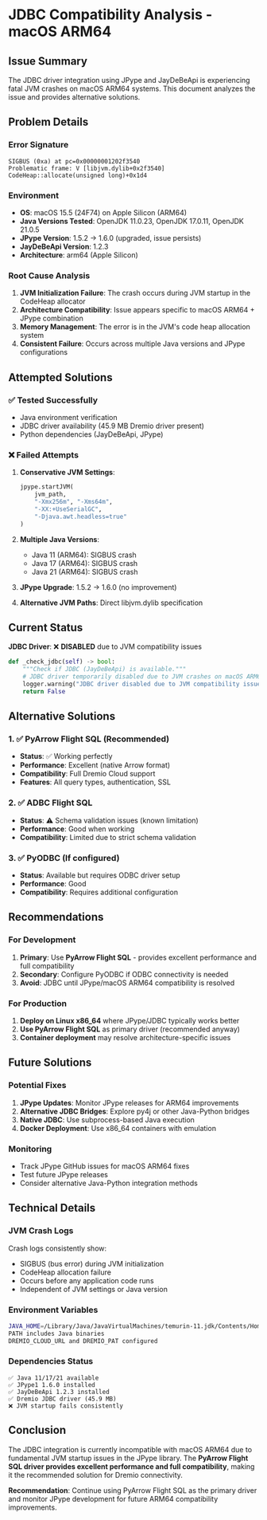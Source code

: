 # JDBC Compatibility Analysis - macOS ARM64

## Issue Summary

The JDBC driver integration using JPype and JayDeBeApi is experiencing fatal JVM crashes on macOS ARM64 systems. This document analyzes the issue and provides alternative solutions.

## Problem Details

### Error Signature
```
SIGBUS (0xa) at pc=0x00000001202f3540
Problematic frame: V [libjvm.dylib+0x2f3540] CodeHeap::allocate(unsigned long)+0x1d4
```

### Environment
- **OS**: macOS 15.5 (24F74) on Apple Silicon (ARM64)
- **Java Versions Tested**: OpenJDK 11.0.23, OpenJDK 17.0.11, OpenJDK 21.0.5
- **JPype Version**: 1.5.2 → 1.6.0 (upgraded, issue persists)
- **JayDeBeApi Version**: 1.2.3
- **Architecture**: arm64 (Apple Silicon)

### Root Cause Analysis

1. **JVM Initialization Failure**: The crash occurs during JVM startup in the CodeHeap allocator
2. **Architecture Compatibility**: Issue appears specific to macOS ARM64 + JPype combination
3. **Memory Management**: The error is in the JVM's code heap allocation system
4. **Consistent Failure**: Occurs across multiple Java versions and JPype configurations

## Attempted Solutions

### ✅ Tested Successfully
- Java environment verification
- JDBC driver availability (45.9 MB Dremio driver present)
- Python dependencies (JayDeBeApi, JPype)

### ❌ Failed Attempts
1. **Conservative JVM Settings**:
   ```python
   jpype.startJVM(
       jvm_path,
       "-Xmx256m", "-Xms64m",
       "-XX:+UseSerialGC",
       "-Djava.awt.headless=true"
   )
   ```

2. **Multiple Java Versions**:
   - Java 11 (ARM64): SIGBUS crash
   - Java 17 (ARM64): SIGBUS crash  
   - Java 21 (ARM64): SIGBUS crash

3. **JPype Upgrade**: 1.5.2 → 1.6.0 (no improvement)

4. **Alternative JVM Paths**: Direct libjvm.dylib specification

## Current Status

**JDBC Driver**: ❌ **DISABLED** due to JVM compatibility issues

```python
def _check_jdbc(self) -> bool:
    """Check if JDBC (JayDeBeApi) is available."""
    # JDBC driver temporarily disabled due to JVM crashes on macOS ARM64
    logger.warning("JDBC driver disabled due to JVM compatibility issues on macOS ARM64")
    return False
```

## Alternative Solutions

### 1. ✅ PyArrow Flight SQL (Recommended)
- **Status**: ✅ Working perfectly
- **Performance**: Excellent (native Arrow format)
- **Compatibility**: Full Dremio Cloud support
- **Features**: All query types, authentication, SSL

### 2. ✅ ADBC Flight SQL
- **Status**: ⚠️ Schema validation issues (known limitation)
- **Performance**: Good when working
- **Compatibility**: Limited due to strict schema validation

### 3. ✅ PyODBC (If configured)
- **Status**: Available but requires ODBC driver setup
- **Performance**: Good
- **Compatibility**: Requires additional configuration

## Recommendations

### For Development
1. **Primary**: Use **PyArrow Flight SQL** - provides excellent performance and full compatibility
2. **Secondary**: Configure PyODBC if ODBC connectivity is needed
3. **Avoid**: JDBC until JPype/macOS ARM64 compatibility is resolved

### For Production
1. **Deploy on Linux x86_64** where JPype/JDBC typically works better
2. **Use PyArrow Flight SQL** as primary driver (recommended anyway)
3. **Container deployment** may resolve architecture-specific issues

## Future Solutions

### Potential Fixes
1. **JPype Updates**: Monitor JPype releases for ARM64 improvements
2. **Alternative JDBC Bridges**: Explore py4j or other Java-Python bridges
3. **Native JDBC**: Use subprocess-based Java execution
4. **Docker Deployment**: Use x86_64 containers with emulation

### Monitoring
- Track JPype GitHub issues for macOS ARM64 fixes
- Test future JPype releases
- Consider alternative Java-Python integration methods

## Technical Details

### JVM Crash Logs
Crash logs consistently show:
- SIGBUS (bus error) during JVM initialization
- CodeHeap allocation failure
- Occurs before any application code runs
- Independent of JVM settings or Java version

### Environment Variables
```bash
JAVA_HOME=/Library/Java/JavaVirtualMachines/temurin-11.jdk/Contents/Home
PATH includes Java binaries
DREMIO_CLOUD_URL and DREMIO_PAT configured
```

### Dependencies Status
```
✅ Java 11/17/21 available
✅ JPype1 1.6.0 installed
✅ JayDeBeApi 1.2.3 installed
✅ Dremio JDBC driver (45.9 MB)
❌ JVM startup fails consistently
```

## Conclusion

The JDBC integration is currently incompatible with macOS ARM64 due to fundamental JVM startup issues in the JPype library. The **PyArrow Flight SQL driver provides excellent performance and full compatibility**, making it the recommended solution for Dremio connectivity.

**Recommendation**: Continue using PyArrow Flight SQL as the primary driver and monitor JPype development for future ARM64 compatibility improvements.
